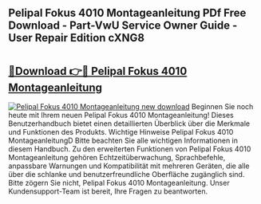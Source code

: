 ## Pelipal Fokus 4010 Montageanleitung PDf Free Download - Part-VwU Service Owner Guide - User Repair Edition cXNG8

# <h2><a href="http://df859w.blite.top/?on=Pelipal+Fokus+4010+Montageanleitung">🔗Download 👉🔴 Pelipal Fokus 4010 Montageanleitung</a></h2>

[![Pelipal Fokus 4010 Montageanleitung new download](https://i.imgur.com/lujVjoI.png)](http://df859w.blite.top/?on=Pelipal+Fokus+4010+Montageanleitung)
Beginnen Sie noch heute mit Ihrem neuen Pelipal Fokus 4010 Montageanleitung! Dieses Benutzerhandbuch bietet einen detaillierten Überblick über die Merkmale und Funktionen des Produkts. Wichtige Hinweise Pelipal Fokus 4010 MontageanleitungD Bitte beachten Sie alle wichtigen Informationen in diesem Handbuch. Zu den erweiterten Funktionen von Pelipal Fokus 4010 Montageanleitung gehören Echtzeitüberwachung, Sprachbefehle, anpassbare Warnungen und Kompatibilität mit mehreren Geräten, die alle über die schlanke und benutzerfreundliche Oberfläche zugänglich sind. Bitte zögern Sie nicht, Pelipal Fokus 4010 Montageanleitung. Unser Kundensupport-Team ist bereit, Ihre Fragen zu beantworten.
